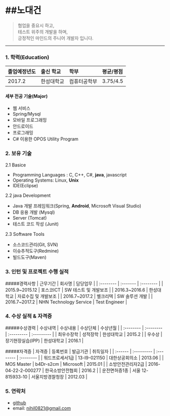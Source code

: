 ##노대건
=======================================

>협업을 중요시 하고,  
테스트 위주의 개발을 하며,  
긍정적인 마인드의 주니어 개발자 입니다.  

---------------------------------------

### 1. 학력(Education)

| 졸업예정년도 | 출신 학교 | 학부 | 평균/평점 |
| :-------------| :--------- | :----- | :--------- |
| 2017.2 | 한성대학교 | 컴퓨터공학부 | 3.75/4.5 |

#### 세부 전공 기술(Major)

* 웹 서비스
 * Spring/Mysql
* 모바일 프로그래밍
 * 안드로이드  
* 프로그래밍
 * C# 이용한 OPOS Utility Program
### 2. 보유 기술  
2.1 Basice
* Programming Languages : C, C++, C#, __java__, javascript
* Operating Systems: Linux, __Unix__
* IDE(Eclipse)

2.2 java Development
* Java 개발 프레임워크(Spring, __Android__, Microsoft Visual Studio)
* DB 응용 개발 (Mysql)
* Server (Tomcat)
* 테스트 코드 작성 (Junit)

2.3 Software Tools
* 소스코드관리(Git, SVN)
* 이슈추적도구(Redmine)
* 빌드도구(Maven)

### 3. 인턴 및 프로젝트 수행 실적

#####경력사항
| 근무기간 | 회사명 | 담당업무 |
| :-------- | :------- | :-------- |
| 2015.9~2015.12 | 포스코ICT | SW 테스트 및 개발보조 |
| 2016.3~2016.6 | 한성대학교 | 자료수집 및 개발보조 |
| 2016.7~2017.2 | 벨크리텍 | SW 솔루션 개발 |
| 2016.7~2017.2 | NHN Technology Service | Test Engineer |

### 4. 수상 실적 & 자격증

#####수상경력
| 수상내역 | 수상내용 | 수상단체 | 수상년월 |
| :-------- | :-------- | :--------- | :--------- |
| 최우수장학 | 성적장학 | 한성대학교 | 2015.2 |
| 우수상 | 장기현장실습(IPP) | 한성대학교 | 2016.1 |

#####자격증
| 자격증 | 등록번호 | 발급기관 | 취득일자 |
| :------ | :--------- | :-------- | :-------- |
| 워드프로세서1급 | 13-I9-021150 | 대한상공회의소 | 2013.06  |
| MOS Master | b4Dr-s2cm | Microsoft  | 2015.01 |
| 소방안전관리자2급 | 2016-04-22-2-000277 | 한국소방안전협회 | 2016.2 |
| 운전면허증1종 | 서울 12-815933-10 | 서울지방경찰청장 | 2012.03  |

### 5. 연락처
* [github](https://github.com/nihil0821)
* email: nihil0821@gmail.com
